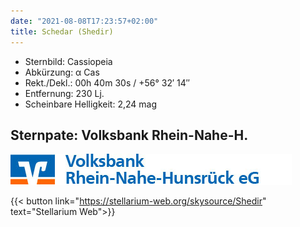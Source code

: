 ```yaml
---
date: "2021-08-08T17:23:57+02:00"
title: Schedar (Shedir)
---
```


- Sternbild: Cassiopeia
- Abkürzung: α Cas
- Rekt./Dekl.: 00h 40m 30s / +56° 32′ 14″
- Entfernung: 230 Lj.
- Scheinbare Helligkeit: 2,24 mag

## Sternpate: Volksbank Rhein-Nahe-H.

![Volksbank Rhein-Nahe-Hunsrück](vb.jpg)

{{< button link="https://stellarium-web.org/skysource/Shedir" text="Stellarium Web">}}